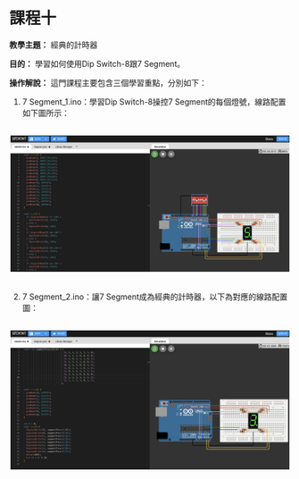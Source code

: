 # 課程十

**教學主題：** 經典的計時器
	
**目的：** 學習如何使用Dip Switch-8跟7 Segment。

**操作解說：** 這門課程主要包含三個學習重點，分別如下：
1. 7 Segment_1.ino：學習Dip Switch-8操控7 Segment的每個燈號，線路配置如下圖所示：
<br>
<div align="center">
	<img src="./Wokwi截圖1.png" alt="Editor" width="500">
</div>
<br>

2. 7 Segment_2.ino：讓7 Segment成為經典的計時器，以下為對應的線路配置圖：
<br>
<div align="center">
	<img src="./Wokwi截圖2.png" alt="Editor" width="500">
</div>
<br>

